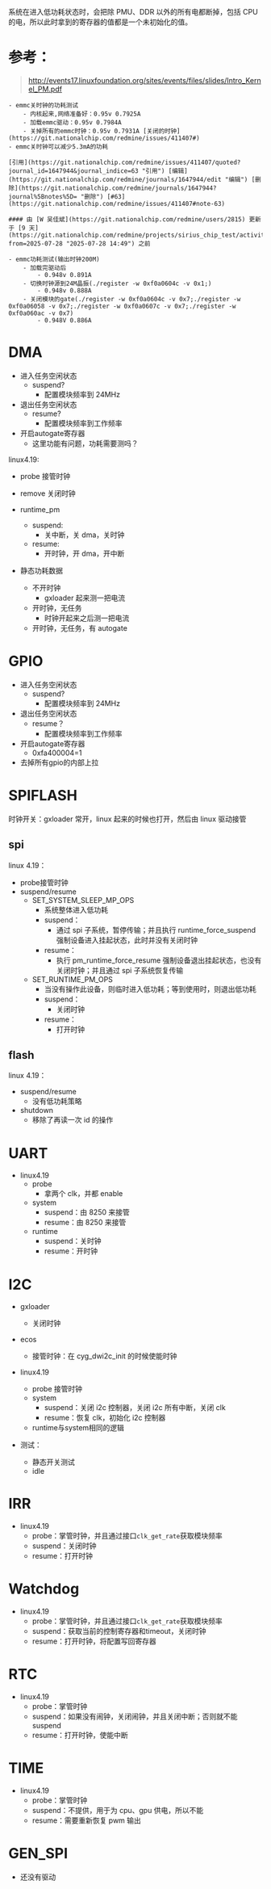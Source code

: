 
系统在进入低功耗状态时，会把除 PMU、DDR 以外的所有电都断掉，包括 CPU 的电，所以此时拿到的寄存器的值都是一个未初始化的值。

# 参考：
> http://events17.linuxfoundation.org/sites/events/files/slides/Intro_Kernel_PM.pdf


```
- emmc关时钟的功耗测试
    - 内核起来,网络准备好：0.95v 0.7925A
    - 加载emmc驱动：0.95v 0.7984A
    - 关掉所有的emmc时钟：0.95v 0.7931A [关闭的时钟](https://git.nationalchip.com/redmine/issues/411407#)
- emmc关时钟可以减少5.3mA的功耗

[引用](https://git.nationalchip.com/redmine/issues/411407/quoted?journal_id=1647944&journal_indice=63 "引用") [编辑](https://git.nationalchip.com/redmine/journals/1647944/edit "编辑") [删除](https://git.nationalchip.com/redmine/journals/1647944?journal%5Bnotes%5D= "删除") [#63](https://git.nationalchip.com/redmine/issues/411407#note-63)

#### 由 [W 吴佳斌](https://git.nationalchip.com/redmine/users/2815) 更新于 [9 天](https://git.nationalchip.com/redmine/projects/sirius_chip_test/activity?from=2025-07-28 "2025-07-28 14:49") 之前

- emmc功耗测试(输出时钟200M)
    - 加载完驱动后
        - 0.948v 0.891A
    - 切换时钟源到24M晶振(./register -w 0xf0a0604c -v 0x1;)
        - 0.948v 0.888A
    - 关闭模块的gate(./register -w 0xf0a0604c -v 0x7;./register -w 0xf0a06058 -v 0x7;./register -w 0xf0a0607c -v 0x7;./register -w 0xf0a060ac -v 0x7)
        - 0.948V 0.886A
```



# DMA
- 进入任务空闲状态
	- suspend?
		- 配置模块频率到 24MHz
- 退出任务空闲状态
	- resume?
		- 配置模块频率到工作频率
- 开启autogate寄存器
	- 这里功能有问题，功耗需要测吗？


linux4.19:
- probe 接管时钟
- remove 关闭时钟
- runtime_pm
	- suspend:
		- 关中断，关 dma，关时钟
	- resume:
		- 开时钟，开 dma，开中断



- 静态功耗数据
	- 不开时钟
		- gxloader 起来测一把电流
	- 开时钟，无任务
		- 时钟开起来之后测一把电流
	- 开时钟，无任务，有 autogate





# GPIO
- 进入任务空闲状态
	- suspend?
		- 配置模块频率到 24MHz
- 退出任务空闲状态
	- resume？
		- 配置模块频率到工作频率
- 开启autogate寄存器
	- 0xfa400004=1
- 去掉所有gpio的内部上拉



# SPIFLASH
时钟开关：gxloader 常开，linux 起来的时候也打开，然后由 linux 驱动接管

## spi
linux 4.19：
- probe接管时钟
- suspend/resume
	- SET_SYSTEM_SLEEP_MP_OPS
		- 系统整体进入低功耗
		- suspend：
			- 通过 spi 子系统，暂停传输；并且执行 runtime_force_suspend 强制设备进入挂起状态，此时并没有关闭时钟
		- resume：
			- 执行 pm_runtime_force_resume 强制设备退出挂起状态，也没有关闭时钟；并且通过 spi 子系统恢复传输
	- SET_RUNTIME_PM_OPS
		- 当没有操作此设备，则临时进入低功耗；等到使用时，则退出低功耗
		- suspend：
			- 关闭时钟
		- resume：
			- 打开时钟


## flash
linux 4.19：
- suspend/resume
	- 没有低功耗策略
- shutdown
	- 移除了再读一次 id 的操作



# UART
- linux4.19
	- probe
		- 拿两个 clk，并都 enable
	- system
		- suspend：由 8250 来接管
		- resume：由 8250 来接管
	- runtime
		- suspend：关时钟
		- resume：开时钟

# I2C
- gxloader
	- 关闭时钟
- ecos 
	- 接管时钟：在 cyg_dwi2c_init 的时候使能时钟


- linux4.19
	- probe 接管时钟
	- system
		- suspend：关闭 i2c 控制器，关闭 i2c 所有中断，关闭 clk
		- resume：恢复 clk，初始化 i2c 控制器
	- runtime与system相同的逻辑


- 测试：
	- 静态开关测试
	- idle




# IRR
- linux4.19
	- probe：掌管时钟，并且通过接口`clk_get_rate`获取模块频率
	- suspend：关闭时钟
	- resume：打开时钟

# Watchdog
- linux4.19
	- probe：掌管时钟，并且通过接口`clk_get_rate`获取模块频率
	- suspend：获取当前的控制寄存器和timeout，关闭时钟
	- resume：打开时钟，将配置写回寄存器

# RTC
- linux4.19
	- probe：掌管时钟
	- suspend：如果没有闹钟，关闭闹钟，并且关闭中断；否则就不能suspend
	- resume：打开时钟，使能中断

# TIME
- linux4.19
	- probe：掌管时钟
	- suspend：不提供，用于为 cpu、gpu 供电，所以不能
	- resume：需要重新恢复 pwm 输出


# GEN_SPI 
- 还没有驱动